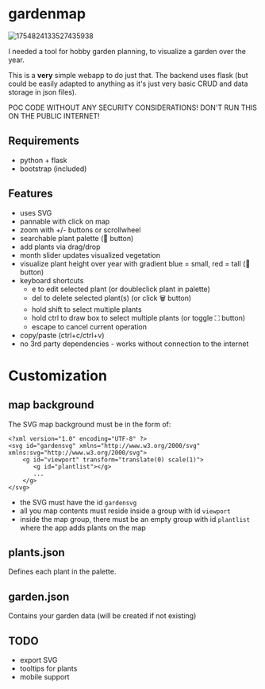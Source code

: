 
# gardenmap

![1754824133527435938](https://github.com/user-attachments/assets/bfb83598-d0c7-4295-b27e-aa205627a263)

I needed a tool for hobby garden planning, to visualize a garden over the year.

This is a **very** simple webapp to do just that.
The backend uses flask (but could be easily adapted to anything as it's just very basic CRUD and data storage in json files).

POC CODE WITHOUT ANY SECURITY CONSIDERATIONS! DON'T RUN THIS ON THE PUBLIC INTERNET!


## Requirements

* python + flask
* bootstrap (included)


## Features

* uses SVG
* pannable with click on map
* zoom with +/- buttons or scrollwheel
* searchable plant palette (🎨 button)
* add plants via drag/drop
* month slider updates visualized vegetation
* visualize plant height over year with gradient blue = small, red = tall (📏 button)
* keyboard shortcuts
  * e to edit selected plant (or doubleclick plant in palette)
  * del to delete selected plant(s) (or click 🗑  button)
  * hold shift to select multiple plants
  * hold ctrl to draw box to select multiple plants (or toggle ⛶ button)
  * escape to cancel current operation
* copy/paste (ctrl+c/ctrl+v)
* no 3rd party dependencies - works without connection to the internet


# Customization

## map background

The SVG map background must be in the form of:

```
<?xml version="1.0" encoding="UTF-8" ?>
<svg id="gardensvg" xmlns="http://www.w3.org/2000/svg" xmlns:svg="http://www.w3.org/2000/svg">
    <g id="viewport" transform="translate(0) scale(1)">
       <g id="plantlist"></g>
       ...
    </g>
</svg>

```

* the SVG must have the id ```gardensvg```
* all you map contents must reside inside a group with id ```viewport```
* inside the map group, there must be an empty group with id ```plantlist``` where the app adds plants on the map


## plants.json

Defines each plant in the palette.


## garden.json

Contains your garden data (will be created if not existing)


## TODO
- export SVG
- tooltips for plants
- mobile support
